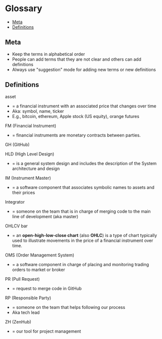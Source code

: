 # Glossary

<!-- toc -->

- [Meta](#meta)
- [Definitions](#definitions)

<!-- tocstop -->

## Meta

- Keep the terms in alphabetical order
- People can add terms that they are not clear and others can add definitions
- Always use "suggestion" mode for adding new terms or new definitions

## Definitions

asset
- = a financial instrument with an associated price that changes over time
- Aka: symbol, name, ticker
- E.g., bitcoin, ethereum, Apple stock (US equity), orange futures

FM (Financial Instrument)
- = financial instruments are monetary contracts between parties.

GH (GitHub)

HLD (High Level Design)
- = is a general system design and includes the description of the System
  architecture and design

IM (Instrument Master)
- = a software component that associates symbolic names to assets and their
  prices

Integrator
- = someone on the team that is in charge of merging code to the main line of
  development (aka master)

OHLCV bar
- = an **open-high-low-close chart** (also **OHLC**) is a type of chart
  typically used to illustrate movements in the price of a financial instrument
  over time.

OMS (Order Management System)
- = a software component in charge of placing and monitoring trading orders to
  market or broker

PR (Pull Request)
- = request to merge code in GitHub

RP (Responsible Party)
- = someone on the team that helps following our process
- Aka tech lead

ZH (ZenHub)
- = our tool for project management
